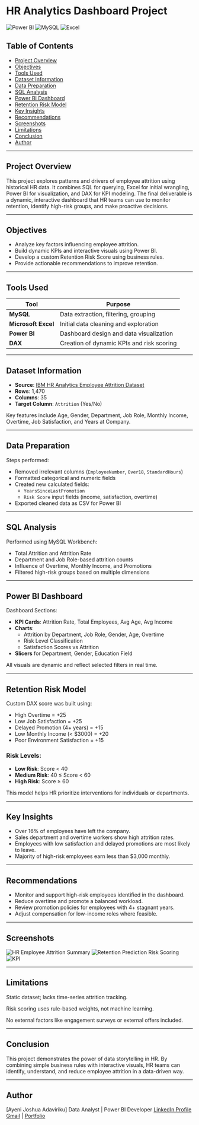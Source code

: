 # HR Analytics Dashboard Project

![Power BI](https://img.shields.io/badge/tool-Power%20BI-yellow?style=for-the-badge&logo=powerbi)
![MySQL](https://img.shields.io/badge/tool-MySQL-blue?style=for-the-badge&logo=mysql)
![Excel](https://img.shields.io/badge/tool-Excel-green?style=for-the-badge&logo=microsoft-excel)

## Table of Contents
- [Project Overview](#project-overview)
- [Objectives](#objectives)
- [Tools Used](#tools-used)
- [Dataset Information](#dataset-information)
- [Data Preparation](#data-preparation)
- [SQL Analysis](#sql-analysis)
- [Power BI Dashboard](#power-bi-dashboard)
- [Retention Risk Model](#retention-risk-model)
- [Key Insights](#key-insights)
- [Recommendations](#recommendations)
- [Screenshots](#screenshots)
- [Limitations](#limitations)
- [Conclusion](#conclusion)
- [Author](#author)

---

## Project Overview

This project explores patterns and drivers of employee attrition using historical HR data. It combines SQL for querying, Excel for initial wrangling, Power BI for visualization, and DAX for KPI modeling. The final deliverable is a dynamic, interactive dashboard that HR teams can use to monitor retention, identify high-risk groups, and make proactive decisions.

---

## Objectives

- Analyze key factors influencing employee attrition.
- Build dynamic KPIs and interactive visuals using Power BI.
- Develop a custom Retention Risk Score using business rules.
- Provide actionable recommendations to improve retention.

---

## Tools Used

| Tool | Purpose |
|------|---------|
| **MySQL** | Data extraction, filtering, grouping |
| **Microsoft Excel** | Initial data cleaning and exploration |
| **Power BI** | Dashboard design and data visualization |
| **DAX** | Creation of dynamic KPIs and risk scoring |

---

## Dataset Information

- **Source**: [IBM HR Analytics Employee Attrition Dataset](https://www.ibm.com/communities/analytics/watson-analytics-blog/hr-employee-attrition/)
- **Rows**: 1,470
- **Columns**: 35
- **Target Column**: `Attrition` (Yes/No)

Key features include Age, Gender, Department, Job Role, Monthly Income, Overtime, Job Satisfaction, and Years at Company.

---

## Data Preparation

Steps performed:
- Removed irrelevant columns (`EmployeeNumber`, `Over18`, `StandardHours`)
- Formatted categorical and numeric fields
- Created new calculated fields:
  - `YearsSinceLastPromotion`
  - `Risk Score` input fields (income, satisfaction, overtime)
- Exported cleaned data as CSV for Power BI

---

## SQL Analysis

Performed using MySQL Workbench:
- Total Attrition and Attrition Rate
- Department and Job Role-based attrition counts
- Influence of Overtime, Monthly Income, and Promotions
- Filtered high-risk groups based on multiple dimensions

---

## Power BI Dashboard

Dashboard Sections:
- **KPI Cards**: Attrition Rate, Total Employees, Avg Age, Avg Income
- **Charts**:
  - Attrition by Department, Job Role, Gender, Age, Overtime
  - Risk Level Classification
  - Satisfaction Scores vs Attrition
- **Slicers** for Department, Gender, Education Field

All visuals are dynamic and reflect selected filters in real time.

---

## Retention Risk Model

Custom DAX score was built using:
- High Overtime = +25
- Low Job Satisfaction = +25
- Delayed Promotion (4+ years) = +15
- Low Monthly Income (< $3000) = +20
- Poor Environment Satisfaction = +15

### Risk Levels:
- **Low Risk**: Score < 40
- **Medium Risk**: 40 ≤ Score < 60
- **High Risk**: Score ≥ 60

This model helps HR prioritize interventions for individuals or departments.

---

## Key Insights

- Over 16% of employees have left the company.
- Sales department and overtime workers show high attrition rates.
- Employees with low satisfaction and delayed promotions are most likely to leave.
- Majority of high-risk employees earn less than $3,000 monthly.

---

## Recommendations

- Monitor and support high-risk employees identified in the dashboard.
- Reduce overtime and promote a balanced workload.
- Review promotion policies for employees with 4+ stagnant years.
- Adjust compensation for low-income roles where feasible.

---

## Screenshots

![HR Employee Attrition Summary](https://github.com/user-attachments/assets/c82acb82-f976-4c9e-97fa-afa3aa0e5063)
![Retention Prediction   Risk Scoring](https://github.com/user-attachments/assets/aecbebf6-6991-4e05-a9e6-1413bf81ffce)
![KPI](https://github.com/user-attachments/assets/2c7fec51-4021-4deb-a194-173c8fe485f1)

---

## Limitations
Static dataset; lacks time-series attrition tracking.

Risk scoring uses rule-based weights, not machine learning.

No external factors like engagement surveys or external offers included.

---

## Conclusion
This project demonstrates the power of data storytelling in HR. By combining simple business rules with interactive visuals, HR teams can identify, understand, and reduce employee attrition in a data-driven way.

---

## Author
[Ayeni Joshua Adaviriku]
Data Analyst | Power BI Developer
[LinkedIn Profile](www.linkedin.com/in/ayeni-joshua-adaviriku)
[Gmail](ayenijoshuaa@gmail.com) | [Portfolio](github.com/Ayeni01)
